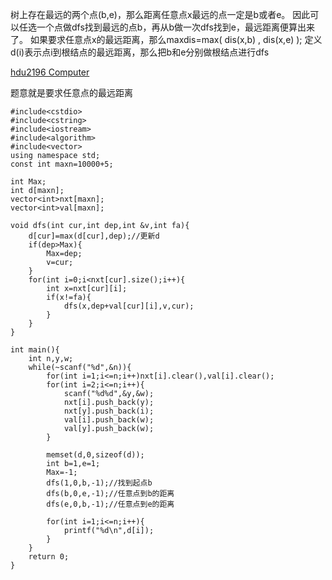 树上存在最远的两个点(b,e)，那么距离任意点x最远的点一定是b或者e。
因此可以任选一个点做dfs找到最远的点b，再从b做一次dfs找到e，最远距离便算出来了。
如果要求任意点x的最远距离，那么maxdis=max( dis(x,b) , dis(x,e) );
定义d(i)表示点i到根结点的最远距离，那么把b和e分别做根结点进行dfs

[hdu2196 Computer](http://acm.hdu.edu.cn/showproblem.php?pid=2196)

题意就是要求任意点的最远距离

```
#include<cstdio>
#include<cstring>
#include<iostream>
#include<algorithm>
#include<vector>
using namespace std;
const int maxn=10000+5;

int Max;
int d[maxn];
vector<int>nxt[maxn];
vector<int>val[maxn];

void dfs(int cur,int dep,int &v,int fa){
    d[cur]=max(d[cur],dep);//更新d
    if(dep>Max){
        Max=dep;
        v=cur;
    }
    for(int i=0;i<nxt[cur].size();i++){
        int x=nxt[cur][i];
        if(x!=fa){
            dfs(x,dep+val[cur][i],v,cur);
        }
    }
}

int main(){
    int n,y,w;
    while(~scanf("%d",&n)){
        for(int i=1;i<=n;i++)nxt[i].clear(),val[i].clear();
        for(int i=2;i<=n;i++){
            scanf("%d%d",&y,&w);
            nxt[i].push_back(y);
            nxt[y].push_back(i);
            val[i].push_back(w);
            val[y].push_back(w);
        }

        memset(d,0,sizeof(d));
        int b=1,e=1;
        Max=-1;
        dfs(1,0,b,-1);//找到起点b
        dfs(b,0,e,-1);//任意点到b的距离
        dfs(e,0,b,-1);//任意点到e的距离

        for(int i=1;i<=n;i++){
            printf("%d\n",d[i]);
        }
    }
    return 0;
}


```
